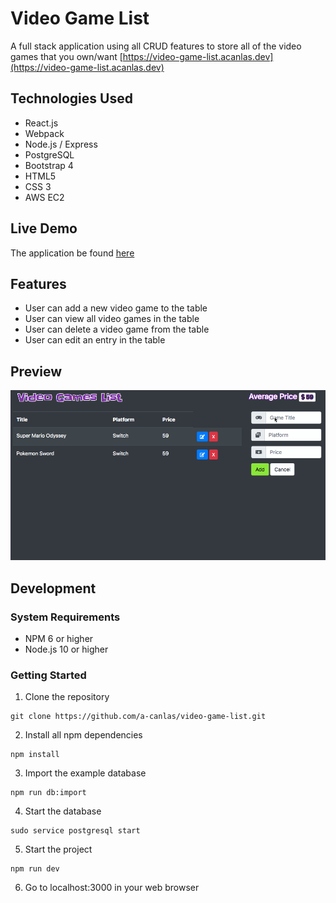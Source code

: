 # Video Game List

A full stack application using all CRUD features to store all of the video games that you own/want [https://video-game-list.acanlas.dev](https://video-game-list.acanlas.dev)

## Technologies Used

- React.js
- Webpack
- Node.js / Express
- PostgreSQL
- Bootstrap 4
- HTML5
- CSS 3
- AWS EC2

## Live Demo

The application be found [here](https://video-game-list.acanlas.dev)

## Features

- User can add a new video game to the table
- User can view all video games in the table
- User can delete a video game from the table
- User can edit an entry in the table

## Preview

![vgt demo](vgt-demo.gif)

## Development

### System Requirements

- NPM 6 or higher
- Node.js 10 or higher

### Getting Started

1. Clone the repository

```shell
git clone https://github.com/a-canlas/video-game-list.git
```

2. Install all npm dependencies

```shell
npm install
```

3. Import the example database

```shell
npm run db:import
```

4. Start the database

```shell
sudo service postgresql start
```

5. Start the project

```shell
npm run dev
```

6. Go to localhost:3000 in your web browser
